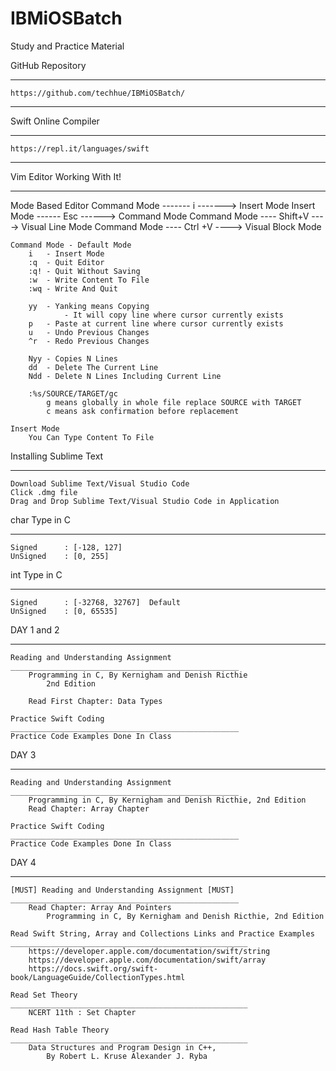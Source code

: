 # IBMiOSBatch
Study and Practice Material

GitHub Repository
_________________________________________________________________________
	https://github.com/techhue/IBMiOSBatch/
_________________________________________________________________________	


Swift Online Compiler
_________________________________________________________________________
	https://repl.it/languages/swift
_________________________________________________________________________


Vim Editor Working With It!
_________________________________________________________________________
Mode Based Editor
	Command Mode ------- i -------> Insert Mode
	Insert Mode  ------ Esc ------> Command Mode
	Command Mode ---- Shift+V ----> Visual Line Mode
	Command Mode ---- Ctrl +V ----> Visual Block Mode

	Command Mode - Default Mode
		i   - Insert Mode
		:q  - Quit Editor
		:q! - Quit Without Saving
		:w  - Write Content To File
		:wq - Write And Quit
	
		yy 	- Yanking means Copying 
				- It will copy line where cursor currently exists
		p	- Paste at current line where cursor currently exists
		u 	- Undo Previous Changes
		^r 	- Redo Previous Changes

		Nyy	- Copies N Lines
		dd 	- Delete The Current Line
		Ndd - Delete N Lines Including Current Line

		:%s/SOURCE/TARGET/gc
			g means globally in whole file replace SOURCE with TARGET
			c means ask confirmation before replacement

	Insert Mode
		You Can Type Content To File


Installing Sublime Text
_______________________________________________________________
	Download Sublime Text/Visual Studio Code
	Click .dmg file
	Drag and Drop Sublime Text/Visual Studio Code in Application


char Type in C
_______________________________________________________________
	Signed 		: [-128, 127]
	UnSigned 	: [0, 255]


int Type in C
_______________________________________________________________
	Signed 		: [-32768, 32767]  Default
	UnSigned 	: [0, 65535]


DAY 1 and 2
_______________________________________________________________
	Reading and Understanding Assignment
	___________________________________________________
		Programming in C, By Kernigham and Denish Ricthie
			2nd Edition
		
		Read First Chapter: Data Types

	Practice Swift Coding
	___________________________________________________
	Practice Code Examples Done In Class

DAY 3
_______________________________________________________________
	Reading and Understanding Assignment
	___________________________________________________
		Programming in C, By Kernigham and Denish Ricthie, 2nd Edition
		Read Chapter: Array Chapter

	Practice Swift Coding
	___________________________________________________
	Practice Code Examples Done In Class

DAY 4
_______________________________________________________________
	[MUST] Reading and Understanding Assignment [MUST]
	___________________________________________________
		Read Chapter: Array And Pointers
			Programming in C, By Kernigham and Denish Ricthie, 2nd Edition
	
	Read Swift String, Array and Collections Links and Practice Examples
	_____________________________________________________
		https://developer.apple.com/documentation/swift/string
		https://developer.apple.com/documentation/swift/array
		https://docs.swift.org/swift-book/LanguageGuide/CollectionTypes.html
		
	Read Set Theory
	_____________________________________________________
		NCERT 11th : Set Chapter

	Read Hash Table Theory
	_____________________________________________________
		Data Structures and Program Design in C++, 
			By Robert L. Kruse Alexander J. Ryba
		

